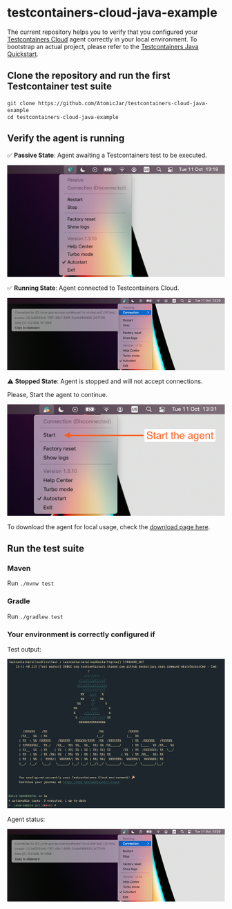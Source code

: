 # testcontainers-cloud-java-example

The current repository helps you to verify that you configured your [Testcontainers Cloud][tcc] agent correctly in your local environment.
To bootstrap an actual project, please refer to the [Testcontainers Java Quickstart](https://github.com/testcontainers/testcontainers-java-spring-boot-quickstart).

## Clone the repository and run the first Testcontainer test suite

```
git clone https://github.com/AtomicJar/testcontainers-cloud-java-example
cd testcontainers-cloud-java-example
```

## Verify the agent is running

✅ __Passive State__: Agent awaiting a Testcontainers test to be executed. 

![agent-running](./docs/passive-connection.png)

✅ __Running State__: Agent connected to Testcontainers Cloud.

![agent-running](./docs/active-connection.png)

⚠️ __Stopped State__: Agent is stopped and will not accept connections.

Please, Start the agent to continue.

![agent-stopped](./docs/stopped.png)

To download the agent for local usage, check the [download page here][tcc-download].

## Run the test suite

### Maven
Run `./mvnw test`

### Gradle
Run `./gradlew test`

### Your environment is correctly configured if

Test output:

![success](./docs/success.png)

Agent status:

![agent-running](./docs/active-connection.png)

[tcc]: https://testcontainers.cloud/
[tcc-download]: https://app.testcontainers.cloud/start/download?mode=update
